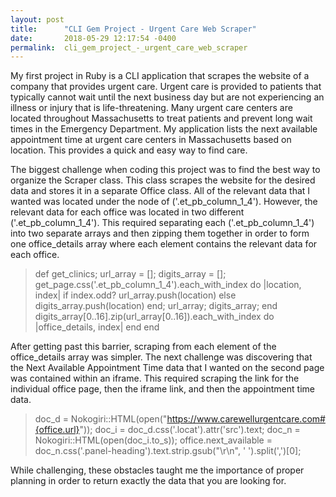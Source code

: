 ```yaml
---
layout: post
title:      "CLI Gem Project - Urgent Care Web Scraper"
date:       2018-05-29 12:17:54 -0400
permalink:  cli_gem_project_-_urgent_care_web_scraper
---
```


My first project in Ruby is a CLI application that scrapes the website of a company that provides urgent care. Urgent care is provided to patients that typically cannot wait until the next business day but are not experiencing an illness or injury that is life-threatening. Many urgent care centers are located throughout Massachusetts to treat patients and prevent long wait times in the Emergency Department. My application lists the next available appointment time at urgent care centers in Massachusetts based on location. This provides a quick and easy way to find care.

The biggest challenge when coding this project was to find the best way to organize the Scraper class. This class scrapes the website for the desired data and stores it in a separate Office class. All of the relevant data that I wanted was located under the node of ('.et_pb_column_1_4'). However, the relevant data for each office was located in two different ('.et_pb_column_1_4'). This required separating each ('.et_pb_column_1_4') into two separate arrays and then zipping them together in order to form one office_details array where each element contains the relevant data for each office. 


>  def get_clinics;
> 		 url_array = [];
> 		 digits_array = [];
> 		 get_page.css('.et_pb_column_1_4').each_with_index do |location, index|
> if index.odd?
> 	url_array.push(location)
> else
> 	digits_array.push(location)
> end;
> 						 url_array;
> 						digits_array;
> 		 end
> digits_array[0..16].zip(url_array[0..16]).each_with_index do |office_details, index|
> 		end
> end 
> 
	
After getting past this barrier, scraping from each element of the office_details array was simpler. The next challenge was discovering that the Next Available Appointment Time data that I wanted on the second page was contained within an iframe. This required scraping the link for the individual office page, then the iframe link, and then the appointment time data. 
			

> doc_d = Nokogiri::HTML(open("https://www.carewellurgentcare.com#{office.url}"));
> doc_i = doc_d.css('.locat').attr('src').text;
> doc_n = Nokogiri::HTML(open(doc_i.to_s));
>     office.next_available = doc_n.css('.panel-heading').text.strip.gsub("\r\n", ' ').split(',')[0]; 
		

		
While challenging, these obstacles taught me the importance of proper planning in order to return exactly the data that you are looking for.
	


